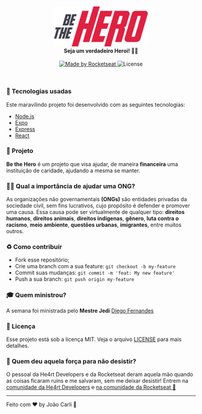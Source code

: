 <h4 align="center">
<img src="./img/logo3x.png" width="250px" /><br>
 Seja um verdadeiro Heroi! 🦸‍♂️
</h4>
<p align="center">
  <a href="https://rocketseat.com.br">
    <img alt="Made by Rocketseat" src="https://img.shields.io/badge/made%20by-Rocketseat-red">
  </a>
  <img alt="License" src="https://img.shields.io/badge/license-MIT-red">
</p>

<br>

### :rocket: Tecnologias usadas
Este maravilindo projeto foi desenvolvido com as seguintes tecnologias:
- [Node.js](https://nodejs.org/en/)
- [Expo](https://expo.io/)
- [Express](https://expressjs.com/pt-br/)
- [React](https://pt-br.reactjs.org/)


### :muscle: Projeto

<b>Be the Hero</b> é um projeto que visa ajudar, de maneira <b>financeira</b> uma instituição de caridade, ajudando a mesma se manter. 

### 🦸‍♂️ Qual a importância de ajudar uma ONG? <br>
As organizações não governamentais <b>(ONGs)</b> são entidades privadas da sociedade civil, sem fins lucrativos, cujo propósito é defender e promover uma causa. Essa causa pode ser virtualmente de qualquer tipo: <b>direitos humanos</b>, <b>direitos animais</b>, <b>direitos indígenas</b>, <b>gênero</b>, <b>luta contra o racismo</b>, <b>meio ambiente</b>, <b>questões urbanas</b>, <b>imigrantes</b>, entre muitos outros.

### :recycle: Como contribuir

- Fork esse repositório;
- Crie uma branch com a sua feature: `git checkout -b my-feature`
- Commit suas mudanças: `git commit -m 'feat: My new feature'`
- Push a sua branch: `git push origin my-feature`

### :mortar_board: Quem ministrou?

A semana foi ministrada pelo <b>Mestre Jedi</b> [Diego Fernandes](https://github.com/diego3g)

### :memo: Licença

Esse projeto está sob a licença MIT. Veja o arquivo [LICENSE](LICENSE.md) para mais detalhes.

### :muscle: Quem deu aquela força para não desistir?

O pessoal da He4rt Developers e da Rocketseat deram aquela mão quando as coisas ficaram ruins e me salvaram, sem me deixar desistir!
Entrem na [comunidade da He4rt Developers](https://discord.gg/8mA4CM2) e [na comunidade da Rocketseat :rocket:](https://discordapp.com/invite/gCRAFhc)

---

Feito com ❤️ by João Carli :wave:

